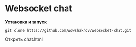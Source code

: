 # Websocket chat

**Установка и запуск**

```
git clone https://github.com/wowshakhov/websocket-chat.git
```
Открыть chat.html
